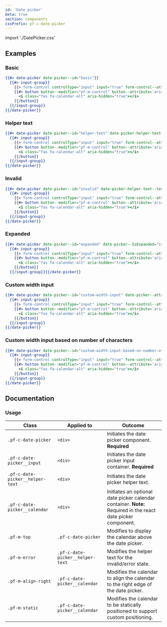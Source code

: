 ```yaml
---
id: 'Date picker'
beta: true
section: components
cssPrefix: pf-c-date-picker
---
```


import './DatePicker.css'

## Examples

### Basic
```hbs
{{#> date-picker date-picker--id="basic"}}
  {{#> input-group}}
    {{> form-control controlType="input" input="true" form-control--attribute=(concat 'type="text" value="2020-03-05" id="' date-picker--id '-input" name="' date-picker--id '-input" aria-label="Date picker"')}}
    {{#> button button--modifier="pf-m-control" button--attribute='aria-label="Toggle date picker"'}}
      <i class="fas fa-calendar-alt" aria-hidden="true"></i>
    {{/button}}
  {{/input-group}}
{{/date-picker}}
```

### Helper text
```hbs
{{#> date-picker date-picker--id="helper-text" date-picker-helper-text--text="Select a date."}}
  {{#> input-group}}
    {{> form-control controlType="input" input="true" form-control--attribute=(concat 'type="text" value="2020-03-05" id="' date-picker--id '-input" name="' date-picker--id '-input" aria-label="Date picker"')}}
    {{#> button button--modifier="pf-m-control" button--attribute='aria-label="Toggle date picker"'}}
      <i class="fas fa-calendar-alt" aria-hidden="true"></i>
    {{/button}}
  {{/input-group}}
{{/date-picker}}
```

### Invalid
```hbs
{{#> date-picker date-picker--id="invalid" date-picker-helper-text--text="Invalid date" date-picker-helper-text--IsError="true"}}
  {{#> input-group}}
    {{> form-control controlType="input" input="true" form-control--attribute=(concat 'aria-invalid="true" type="text" value="2020-03-05" id="' date-picker--id '-input" name="' date-picker--id '-input" aria-label="Date picker"')}}
    {{#> button button--modifier="pf-m-control" button--attribute='aria-label="Toggle date picker"'}}
      <i class="fas fa-calendar-alt" aria-hidden="true"></i>
    {{/button}}
  {{/input-group}}
{{/date-picker}}
```

### Expanded
```hbs
{{#> date-picker date-picker--id="expanded" date-picker--IsExpanded="true"}}
  {{#> input-group}}
    {{> form-control controlType="input" input="true" form-control--attribute=(concat 'type="text" value="2020-03-05" id="' date-picker--id '-input" name="' date-picker--id '-input" aria-label="Date picker"')}}
    {{#> button button--modifier="pf-m-control" button--attribute='aria-label="Toggle date picker"'}}
      <i class="fas fa-calendar-alt" aria-hidden="true"></i>
    {{/button}}
  {{/input-group}}{{/date-picker}}
```

### Custom width input
```hbs
{{#> date-picker date-picker--id="custom-width-input" date-picker--attribute='style="--pf-c-date-picker__input--c-form-control--Width: 220px;"'}}
  {{#> input-group}}
    {{> form-control controlType="input" input="true" form-control--attribute=(concat 'type="text" value="November 20, 2020" id="' date-picker--id '-input" name="' date-picker--id '-input" aria-label="Date picker"')}}
    {{#> button button--modifier="pf-m-control" button--attribute='aria-label="Toggle date picker"'}}
      <i class="fas fa-calendar-alt" aria-hidden="true"></i>
    {{/button}}
  {{/input-group}}
{{/date-picker}}
```

### Custom width input based on number of characters
```hbs
{{#> date-picker date-picker--id="custom-width-input-based-on-number-of-characters" date-picker--attribute='style="--pf-c-date-picker__input--c-form-control--width-chars: 17;"'}}
  {{#> input-group}}
    {{> form-control controlType="input" input="true" form-control--attribute=(concat 'type="text" value="November 20, 2020" id="' date-picker--id '-input" name="' date-picker--id '-input" aria-label="Date picker"')}}
    {{#> button button--modifier="pf-m-control" button--attribute='aria-label="Toggle date picker"'}}
      <i class="fas fa-calendar-alt" aria-hidden="true"></i>
    {{/button}}
  {{/input-group}}
{{/date-picker}}
```

## Documentation
### Usage

| Class | Applied to | Outcome |
| -- | -- | -- |
| `.pf-c-date-picker` | `<div>` | Initiates the date picker component. **Required** |
| `.pf-c-date-picker__input` | `<div>` | Initiates the date picker input container. **Required** |
| `.pf-c-date-picker__helper-text` | `<div>` | Initiates the date picker helper text. |
| `.pf-c-date-picker__calendar` | `<div>` | Initiates an optional date picker calendar container. **Note:** Required in the react date picker component. |
| `.pf-m-top` | `.pf-c-date-picker` | Modifies to display the calendar above the date picker. |
| `.pf-m-error` | `.pf-c-date-picker__helper-text` | Modifies the helper text for the invalid/error state. |
| `.pf-m-align-right` | `.pf-c-date-picker__calendar` | Modifies the calendar to align the calendar to the right edge of the date picker. |
| `.pf-m-static` | `.pf-c-date-picker__calendar` | Modifies the calendar to be statically positioned to support custom positioning. |
